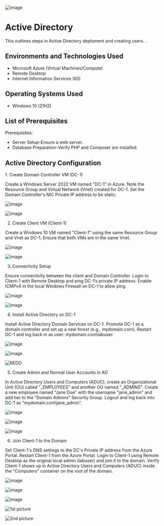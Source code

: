 <p align="center">

![image](https://github.com/Chas101/AD-EX/assets/153942150/cb2458d6-290b-4ae6-b081-7dc4b3d4fcfb)


</p>

<h1>Active Directory </h1>
This outlines steps in Active Directory deploment and creating users. .<br />

<h2>Environments and Technologies Used</h2>

- Microsoft Azure (Virtual Machines/Compute)
- Remote Desktop
- Internet Information Services (IIS)
  
<h2>Operating Systems Used </h2>

- Windows 10</b> (21H2)

<h2>List of Prerequisites</h2>
Prerequisites:

- Server Setup-Ensure a web server.
- Database Preparation-Verify PHP and Composer are installed.

<h2>Active Directory Configuration </h2>

<p>

</p>
1. Create Domain Controller VM (DC-1)

Create a Windows Server 2022 VM named "DC-1" in Azure.
Note the Resource Group and Virtual Network (Vnet) created for DC-1.
Set the Domain Controller's NIC Private IP address to be static.

![image](https://github.com/Chas101/AD-EX/assets/153942150/83f1c37a-45c3-4c8b-9be4-c7ba9d0c7546)

![image](https://github.com/Chas101/AD-EX/assets/153942150/e604233d-cf0d-498e-b354-abcf9487bdd4)


2. Create Client VM (Client-1)

Create a Windows 10 VM named "Client-1" using the same Resource Group and Vnet as DC-1.
Ensure that both VMs are in the same Vnet.

![image](https://github.com/Chas101/AD-EX/assets/153942150/ff619994-e624-4d9b-a6c2-ca4ab7f7de8f)

![image](https://github.com/Chas101/AD-EX/assets/153942150/4ee232ef-b5d3-408b-8e60-b2c9eb9d9da6)


3. Connectivity Setup

Ensure connectivity between the client and Domain Controller.
Login to Client-1 with Remote Desktop and ping DC-1’s private IP address.
Enable ICMPv4 in the local Windows Firewall on DC-1 to allow ping.

![image](https://github.com/Chas101/AD-EX/assets/153942150/5354f76c-0301-4970-a603-aeb5163e0a0f)

![image](https://github.com/Chas101/AD-EX/assets/153942150/78bce6fc-7195-47a2-9b21-7418d20e500c)



4. Install Active Directory on DC-1

Install Active Directory Domain Services on DC-1.
Promote DC-1 as a domain controller and set up a new forest (e.g., mydomain.com).
Restart DC-1 and log back in as user: mydomain.com\labuser.

![image](https://github.com/Chas101/AD-EX/assets/153942150/fc9d98f3-50ba-47ac-bac7-d33b703e05e3)

![image](https://github.com/Chas101/AD-EX/assets/153942150/9ff5d3a6-d9bb-403c-abd2-4c88e6b9f381)

![REDO](https://github.com/Chas101/AD-EX/assets/153942150/959658aa-25d3-48b8-9d9a-387dac391c3a)


5. Create Admin and Normal User Accounts in AD

In Active Directory Users and Computers (ADUC), create an Organizational Unit (OU) called "_EMPLOYEES" and another OU named "_ADMINS".
Create a new employee named "Jane Doe" with the username "jane_admin" and add her to the "Domain Admins" Security Group.
Logout and log back into DC-1 as "mydomain.com\jane_admin".

![image](https://github.com/Chas101/AD-EX/assets/153942150/9befa9f4-601e-410e-bc68-3fce93446a84)

![image](https://github.com/Chas101/AD-EX/assets/153942150/a8911232-f11b-451e-9c0c-726edde9b483)

![image](https://github.com/Chas101/AD-EX/assets/153942150/e99e4678-fd5f-4af1-986f-b226489fb8d4)

6. Join Client-1 to the Domain

Set Client-1's DNS settings to the DC's Private IP address from the Azure Portal.
Restart Client-1 from the Azure Portal.
Login to Client-1 using Remote Desktop as the original local admin (labuser) and join it to the domain.
Verify Client-1 shows up in Active Directory Users and Computers (ADUC) inside the "Computers" container on the root of the domain.

![image](https://github.com/Chas101/AD-EX/assets/153942150/2215b5c6-00ca-40ba-84d0-93a495b650a8)

![image](https://github.com/Chas101/AD-EX/assets/153942150/9453e640-0c39-46ff-9033-e93b1252c6d8)

![image](https://github.com/Chas101/AD-EX/assets/153942150/e6f07078-ceca-455d-8aee-a76deb764767)

![1st picture](https://github.com/Chas101/AD-EX/assets/153942150/ffc2aa21-8644-4b88-bf06-00956d354a13)

![2nd picture](https://github.com/Chas101/AD-EX/assets/153942150/53412076-8959-4174-9044-468297f89b5e)








</p>
<br />

<p>

</p>
<p>

</p>
<br />

<p>
